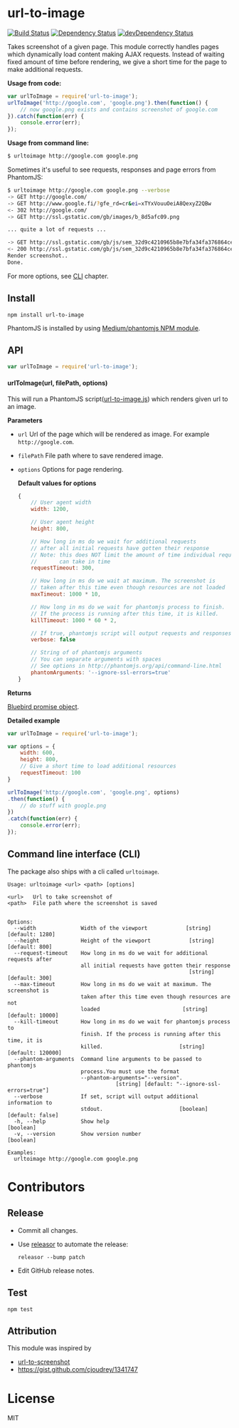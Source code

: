 # url-to-image

[![Build Status](https://travis-ci.org/kimmobrunfeldt/url-to-image.png?branch=master)](https://travis-ci.org/kimmobrunfeldt/url-to-image)
[![Dependency Status](https://david-dm.org/kimmobrunfeldt/url-to-image.png?theme=shields.io)](https://david-dm.org/kimmobrunfeldt/url-to-image)
[![devDependency Status](https://david-dm.org/kimmobrunfeldt/url-to-image/dev-status.png?theme=shields.io)](https://david-dm.org/kimmobrunfeldt/url-to-image#info=devDependencies)

Takes screenshot of a given page. This module correctly handles pages which dynamically load content making AJAX requests.
Instead of waiting fixed amount of time before rendering, we give a short time for the page to make additional requests.

**Usage from code:**

```javascript
var urlToImage = require('url-to-image');
urlToImage('http://google.com', 'google.png').then(function() {
    // now google.png exists and contains screenshot of google.com
}).catch(function(err) {
    console.error(err);
});
```

**Usage from command line:**

```bash
$ urltoimage http://google.com google.png
```

Sometimes it's useful to see requests, responses and page errors from PhantomJS:

```bash
$ urltoimage http://google.com google.png --verbose
-> GET http://google.com/
-> GET http://www.google.fi/?gfe_rd=cr&ei=xTYxVouuOeiA8QexyZ2QBw
<- 302 http://google.com/
-> GET http://ssl.gstatic.com/gb/images/b_8d5afc09.png

... quite a lot of requests ...

-> GET http://ssl.gstatic.com/gb/js/sem_32d9c4210965b8e7bfa34fa376864ce8.js
<- 200 http://ssl.gstatic.com/gb/js/sem_32d9c4210965b8e7bfa34fa376864ce8.js
Render screenshot..
Done.
```


For more options, see [CLI](#command-line-interface-cli) chapter.

## Install

    npm install url-to-image

PhantomJS is installed by using [Medium/phantomjs NPM module](https://github.com/Medium/phantomjs).

## API

```javascript
var urlToImage = require('url-to-image');
```

#### urlToImage(url, filePath, options)

This will run a PhantomJS script([url-to-image.js](./src/url-to-image.js)) which renders given url to an image.

**Parameters**

* `url` Url of the page which will be rendered as image. For example `http://google.com`.
* `filePath` File path where to save rendered image.
* `options` Options for page rendering.

    **Default values for options**

    ```javascript
    {
        // User agent width
        width: 1200,

        // User agent height
        height: 800,

        // How long in ms do we wait for additional requests
        // after all initial requests have gotten their response
        // Note: this does NOT limit the amount of time individual request
        //       can take in time
        requestTimeout: 300,

        // How long in ms do we wait at maximum. The screenshot is
        // taken after this time even though resources are not loaded
        maxTimeout: 1000 * 10,

        // How long in ms do we wait for phantomjs process to finish.
        // If the process is running after this time, it is killed.
        killTimeout: 1000 * 60 * 2,

        // If true, phantomjs script will output requests and responses to stdout
        verbose: false

        // String of of phantomjs arguments
        // You can separate arguments with spaces
        // See options in http://phantomjs.org/api/command-line.html
        phantomArguments: '--ignore-ssl-errors=true'
    }
    ```

**Returns**

[Bluebird promise object](http://bluebirdjs.com/docs/api-reference.html).

**Detailed example**

```javascript
var urlToImage = require('url-to-image');

var options = {
    width: 600,
    height: 800,
    // Give a short time to load additional resources
    requestTimeout: 100
}

urlToImage('http://google.com', 'google.png', options)
.then(function() {
    // do stuff with google.png
})
.catch(function(err) {
    console.error(err);
});
```

## Command line interface (CLI)

The package also ships with a cli called `urltoimage`.

```
Usage: urltoimage <url> <path> [options]

<url>   Url to take screenshot of
<path>  File path where the screenshot is saved


Options:
  --width              Width of the viewport            [string] [default: 1280]
  --height             Height of the viewport            [string] [default: 800]
  --request-timeout    How long in ms do we wait for additional requests after
                       all initial requests have gotten their response
                                                         [string] [default: 300]
  --max-timeout        How long in ms do we wait at maximum. The screenshot is
                       taken after this time even though resources are not
                       loaded                          [string] [default: 10000]
  --kill-timeout       How long in ms do we wait for phantomjs process to
                       finish. If the process is running after this time, it is
                       killed.                        [string] [default: 120000]
  --phantom-arguments  Command line arguments to be passed to phantomjs
                       process.You must use the format
                       --phantom-arguments="--version".
                                  [string] [default: "--ignore-ssl-errors=true"]
  --verbose            If set, script will output additional information to
                       stdout.                        [boolean] [default: false]
  -h, --help           Show help                                       [boolean]
  -v, --version        Show version number                             [boolean]

Examples:
  urltoimage http://google.com google.png
```

# Contributors

## Release

* Commit all changes.
* Use [releasor](https://github.com/kimmobrunfeldt/releasor) to automate the release:

    `releasor --bump patch`

* Edit GitHub release notes.

## Test

    npm test

## Attribution

This module was inspired by

* [url-to-screenshot](https://github.com/juliangruber/url-to-screenshot)
* https://gist.github.com/cjoudrey/1341747

# License

MIT
